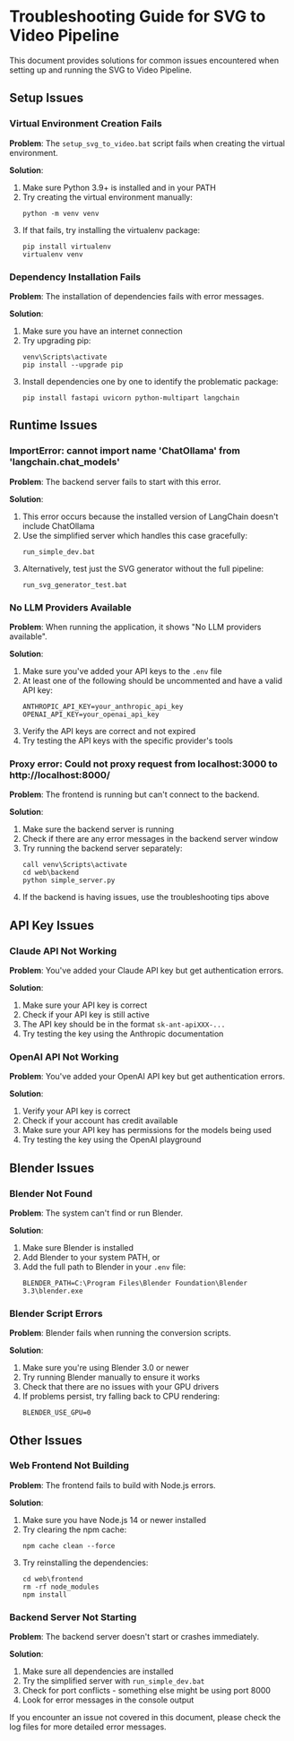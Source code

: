 # Troubleshooting Guide for SVG to Video Pipeline

This document provides solutions for common issues encountered when setting up and running the SVG to Video Pipeline.

## Setup Issues

### Virtual Environment Creation Fails

**Problem**: The `setup_svg_to_video.bat` script fails when creating the virtual environment.

**Solution**:
1. Make sure Python 3.9+ is installed and in your PATH
2. Try creating the virtual environment manually:
   ```
   python -m venv venv
   ```
3. If that fails, try installing the virtualenv package:
   ```
   pip install virtualenv
   virtualenv venv
   ```

### Dependency Installation Fails

**Problem**: The installation of dependencies fails with error messages.

**Solution**:
1. Make sure you have an internet connection
2. Try upgrading pip:
   ```
   venv\Scripts\activate
   pip install --upgrade pip
   ```
3. Install dependencies one by one to identify the problematic package:
   ```
   pip install fastapi uvicorn python-multipart langchain
   ```

## Runtime Issues

### ImportError: cannot import name 'ChatOllama' from 'langchain.chat_models'

**Problem**: The backend server fails to start with this error.

**Solution**:
1. This error occurs because the installed version of LangChain doesn't include ChatOllama
2. Use the simplified server which handles this case gracefully:
   ```
   run_simple_dev.bat
   ```
3. Alternatively, test just the SVG generator without the full pipeline:
   ```
   run_svg_generator_test.bat
   ```

### No LLM Providers Available

**Problem**: When running the application, it shows "No LLM providers available".

**Solution**:
1. Make sure you've added your API keys to the `.env` file
2. At least one of the following should be uncommented and have a valid API key:
   ```
   ANTHROPIC_API_KEY=your_anthropic_api_key
   OPENAI_API_KEY=your_openai_api_key
   ```
3. Verify the API keys are correct and not expired
4. Try testing the API keys with the specific provider's tools

### Proxy error: Could not proxy request from localhost:3000 to http://localhost:8000/

**Problem**: The frontend is running but can't connect to the backend.

**Solution**:
1. Make sure the backend server is running
2. Check if there are any error messages in the backend server window
3. Try running the backend server separately:
   ```
   call venv\Scripts\activate
   cd web\backend
   python simple_server.py
   ```
4. If the backend is having issues, use the troubleshooting tips above

## API Key Issues

### Claude API Not Working

**Problem**: You've added your Claude API key but get authentication errors.

**Solution**:
1. Make sure your API key is correct
2. Check if your API key is still active
3. The API key should be in the format `sk-ant-apiXXX-...`
4. Try testing the key using the Anthropic documentation

### OpenAI API Not Working

**Problem**: You've added your OpenAI API key but get authentication errors.

**Solution**:
1. Verify your API key is correct
2. Check if your account has credit available
3. Make sure your API key has permissions for the models being used
4. Try testing the key using the OpenAI playground

## Blender Issues

### Blender Not Found

**Problem**: The system can't find or run Blender.

**Solution**:
1. Make sure Blender is installed
2. Add Blender to your system PATH, or
3. Add the full path to Blender in your `.env` file:
   ```
   BLENDER_PATH=C:\Program Files\Blender Foundation\Blender 3.3\blender.exe
   ```

### Blender Script Errors

**Problem**: Blender fails when running the conversion scripts.

**Solution**:
1. Make sure you're using Blender 3.0 or newer
2. Try running Blender manually to ensure it works
3. Check that there are no issues with your GPU drivers
4. If problems persist, try falling back to CPU rendering:
   ```
   BLENDER_USE_GPU=0
   ```

## Other Issues

### Web Frontend Not Building

**Problem**: The frontend fails to build with Node.js errors.

**Solution**:
1. Make sure you have Node.js 14 or newer installed
2. Try clearing the npm cache:
   ```
   npm cache clean --force
   ```
3. Try reinstalling the dependencies:
   ```
   cd web\frontend
   rm -rf node_modules
   npm install
   ```

### Backend Server Not Starting

**Problem**: The backend server doesn't start or crashes immediately.

**Solution**:
1. Make sure all dependencies are installed
2. Try the simplified server with `run_simple_dev.bat`
3. Check for port conflicts - something else might be using port 8000
4. Look for error messages in the console output

If you encounter an issue not covered in this document, please check the log files for more detailed error messages.
